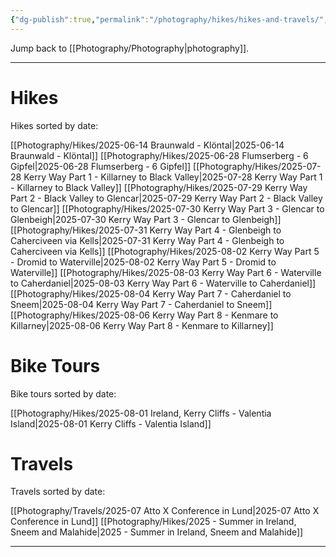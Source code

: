```yaml
---
{"dg-publish":true,"permalink":"/photography/hikes/hikes-and-travels/","hide":"true","updated":"2025-08-10T20:13:12.998+02:00"}
---
```


Jump back to [[Photography/Photography\|photography]]. 

---
# Hikes
Hikes sorted by date:

[[Photography/Hikes/2025-06-14 Braunwald - Klöntal\|2025-06-14 Braunwald - Klöntal]]
[[Photography/Hikes/2025-06-28 Flumserberg - 6 Gipfel\|2025-06-28 Flumserberg - 6 Gipfel]]
[[Photography/Hikes/2025-07-28 Kerry Way Part 1 - Killarney to Black Valley\|2025-07-28 Kerry Way Part 1 - Killarney to Black Valley]]
[[Photography/Hikes/2025-07-29 Kerry Way Part 2 - Black Valley to Glencar\|2025-07-29 Kerry Way Part 2 - Black Valley to Glencar]]
[[Photography/Hikes/2025-07-30 Kerry Way Part 3 - Glencar to Glenbeigh\|2025-07-30 Kerry Way Part 3 - Glencar to Glenbeigh]]
[[Photography/Hikes/2025-07-31 Kerry Way Part 4 - Glenbeigh to Caherciveen via Kells\|2025-07-31 Kerry Way Part 4 - Glenbeigh to Caherciveen via Kells]]
[[Photography/Hikes/2025-08-02 Kerry Way Part 5 - Dromid to Waterville\|2025-08-02 Kerry Way Part 5 - Dromid to Waterville]]
[[Photography/Hikes/2025-08-03 Kerry Way Part 6 - Waterville to Caherdaniel\|2025-08-03 Kerry Way Part 6 - Waterville to Caherdaniel]]
[[Photography/Hikes/2025-08-04 Kerry Way Part 7 - Caherdaniel to Sneem\|2025-08-04 Kerry Way Part 7 - Caherdaniel to Sneem]]
[[Photography/Hikes/2025-08-06 Kerry Way Part 8 - Kenmare to Killarney\|2025-08-06 Kerry Way Part 8 - Kenmare to Killarney]]

# Bike Tours
Bike tours sorted by date:

[[Photography/Hikes/2025-08-01 Ireland, Kerry Cliffs - Valentia Island\|2025-08-01 Kerry Cliffs -  Valentia Island]]
# Travels
Travels sorted by date:

[[Photography/Travels/2025-07 Atto X Conference in Lund\|2025-07 Atto X Conference in Lund]]
[[Photography/Hikes/2025 - Summer in Ireland, Sneem and Malahide\|2025 - Summer in Ireland, Sneem and Malahide]]

---